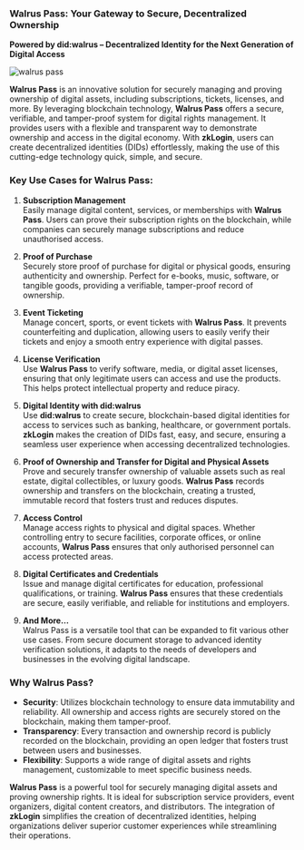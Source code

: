 ### Walrus Pass: Your Gateway to Secure, Decentralized Ownership  
**Powered by did:walrus – Decentralized Identity for the Next Generation of Digital Access**

![walrus pass](https://docs.zktx.io/images/walrus-pass.svg)

**Walrus Pass** is an innovative solution for securely managing and proving ownership of digital assets, including subscriptions, tickets, licenses, and more. By leveraging blockchain technology, **Walrus Pass** offers a secure, verifiable, and tamper-proof system for digital rights management. It provides users with a flexible and transparent way to demonstrate ownership and access in the digital economy. With **zkLogin**, users can create decentralized identities (DIDs) effortlessly, making the use of this cutting-edge technology quick, simple, and secure.

### Key Use Cases for Walrus Pass:

1. **Subscription Management**  
   Easily manage digital content, services, or memberships with **Walrus Pass**. Users can prove their subscription rights on the blockchain, while companies can securely manage subscriptions and reduce unauthorised access.

1. **Proof of Purchase**  
   Securely store proof of purchase for digital or physical goods, ensuring authenticity and ownership. Perfect for e-books, music, software, or tangible goods, providing a verifiable, tamper-proof record of ownership.

1. **Event Ticketing**  
   Manage concert, sports, or event tickets with **Walrus Pass**. It prevents counterfeiting and duplication, allowing users to easily verify their tickets and enjoy a smooth entry experience with digital passes.

1. **License Verification**  
   Use **Walrus Pass** to verify software, media, or digital asset licenses, ensuring that only legitimate users can access and use the products. This helps protect intellectual property and reduce piracy.

1. **Digital Identity with did:walrus**  
   Use **did:walrus** to create secure, blockchain-based digital identities for access to services such as banking, healthcare, or government portals. **zkLogin** makes the creation of DIDs fast, easy, and secure, ensuring a seamless user experience when accessing decentralized technologies.

1. **Proof of Ownership and Transfer for Digital and Physical Assets**  
   Prove and securely transfer ownership of valuable assets such as real estate, digital collectibles, or luxury goods. **Walrus Pass** records ownership and transfers on the blockchain, creating a trusted, immutable record that fosters trust and reduces disputes.

1. **Access Control**  
   Manage access rights to physical and digital spaces. Whether controlling entry to secure facilities, corporate offices, or online accounts, **Walrus Pass** ensures that only authorised personnel can access protected areas.

1. **Digital Certificates and Credentials**  
   Issue and manage digital certificates for education, professional qualifications, or training. **Walrus Pass** ensures that these credentials are secure, easily verifiable, and reliable for institutions and employers.

1. **And More…**  
   Walrus Pass is a versatile tool that can be expanded to fit various other use cases. From secure document storage to advanced identity verification solutions, it adapts to the needs of developers and businesses in the evolving digital landscape.

### Why Walrus Pass?

- **Security**: Utilizes blockchain technology to ensure data immutability and reliability. All ownership and access rights are securely stored on the blockchain, making them tamper-proof.
- **Transparency**: Every transaction and ownership record is publicly recorded on the blockchain, providing an open ledger that fosters trust between users and businesses.
- **Flexibility**: Supports a wide range of digital assets and rights management, customizable to meet specific business needs.

**Walrus Pass** is a powerful tool for securely managing digital assets and proving ownership rights. It is ideal for subscription service providers, event organizers, digital content creators, and distributors. The integration of **zkLogin** simplifies the creation of decentralized identities, helping organizations deliver superior customer experiences while streamlining their operations.
